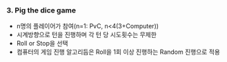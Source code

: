 ### 3. Pig the dice game
 - n명의 플레이어가 참여(n=1: PvC, n<4(3+Computer))
 - 시계방향으로 턴을 진행하며 각 턴 당 시도횟수는 무제한
 - Roll or Stop을 선택
 - 컴퓨터의 게임 진행 알고리듬은 Roll을 1회 이상 진행하는 Random 진행으로 적용
